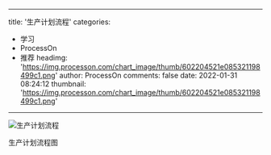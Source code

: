 
---
title: '生产计划流程'
categories: 
 - 学习
 - ProcessOn
 - 推荐
headimg: 'https://img.processon.com/chart_image/thumb/602204521e085321198499c1.png'
author: ProcessOn
comments: false
date: 2022-01-31 08:24:12
thumbnail: 'https://img.processon.com/chart_image/thumb/602204521e085321198499c1.png'
---

<div>   
<img class="thumb" alt="生产计划流程" src="https://img.processon.com/chart_image/thumb/602204521e085321198499c1.png" referrerpolicy="no-referrer">
<p>生产计划流程图</p>  
</div>
            